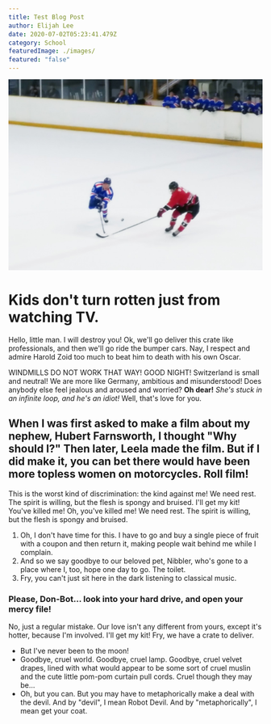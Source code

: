 ```yaml
---
title: Test Blog Post
author: Elijah Lee
date: 2020-07-02T05:23:41.479Z
category: School
featuredImage: ./images/
featured: "false"
---
```

![hockey guys](images/hockey.jpg "a good title")

# Kids don't turn rotten just from watching TV.

Hello, little man. I will destroy you! Ok, we'll go deliver this crate like professionals, and then we'll go ride the bumper cars. Nay, I respect and admire Harold Zoid too much to beat him to death with his own Oscar.

WINDMILLS DO NOT WORK THAT WAY! GOOD NIGHT! Switzerland is small and neutral! We are more like Germany, ambitious and misunderstood! Does anybody else feel jealous and aroused and worried? **Oh dear!** *She's stuck in an infinite loop, and he's an idiot!* Well, that's love for you.

## When I was first asked to make a film about my nephew, Hubert Farnsworth, I thought "Why should I?" Then later, Leela made the film. But if I did make it, you can bet there would have been more topless women on motorcycles. Roll film!

This is the worst kind of discrimination: the kind against me! We need rest. The spirit is willing, but the flesh is spongy and bruised. I'll get my kit! You've killed me! Oh, you've killed me! We need rest. The spirit is willing, but the flesh is spongy and bruised.

1. Oh, I don't have time for this. I have to go and buy a single piece of fruit with a coupon and then return it, making people wait behind me while I complain.
2. And so we say goodbye to our beloved pet, Nibbler, who's gone to a place where I, too, hope one day to go. The toilet.
3. Fry, you can't just sit here in the dark listening to classical music.

### Please, Don-Bot… look into your hard drive, and open your mercy file!

No, just a regular mistake. Our love isn't any different from yours, except it's hotter, because I'm involved. I'll get my kit! Fry, we have a crate to deliver.

* But I've never been to the moon!
* Goodbye, cruel world. Goodbye, cruel lamp. Goodbye, cruel velvet drapes, lined with what would appear to be some sort of cruel muslin and the cute little pom-pom curtain pull cords. Cruel though they may be…
* Oh, but you can. But you may have to metaphorically make a deal with the devil. And by "devil", I mean Robot Devil. And by "metaphorically", I mean get your coat.